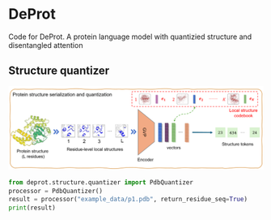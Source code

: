 # DeProt
Code for DeProt. A protein language model with quantizied structure and disentangled attention

## Structure quantizer

![Structure quantizer](images/structure_quantizer.png)

```python
from deprot.structure.quantizer import PdbQuantizer
processor = PdbQuantizer()
result = processor("example_data/p1.pdb", return_residue_seq=True)
print(result)
```
